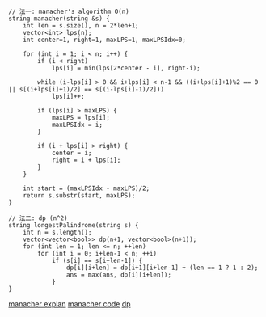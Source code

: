 ```cpp=
// 法一: manacher's algorithm O(n)
string manacher(string &s) {
    int len = s.size(), n = 2*len+1;
    vector<int> lps(n);
    int center=1, right=1, maxLPS=1, maxLPSIdx=0;
        
    for (int i = 1; i < n; i++) {
        if (i < right)
            lps[i] = min(lps[2*center - i], right-i);

        while (i-lps[i] > 0 && i+lps[i] < n-1 && ((i+lps[i]+1)%2 == 0 || s[(i+lps[i]+1)/2] == s[(i-lps[i]-1)/2]))
            lps[i]++;

        if (lps[i] > maxLPS) {
            maxLPS = lps[i];
            maxLPSIdx = i;
        }
        
        if (i + lps[i] > right) {
            center = i;
            right = i + lps[i];
        }
    }
        
    int start = (maxLPSIdx - maxLPS)/2;
    return s.substr(start, maxLPS);
}

// 法二: dp (n^2)
string longestPalindrome(string s) {
    int n = s.length();
    vector<vector<bool>> dp(n+1, vector<bool>(n+1));
    for (int len = 1; len <= n; ++len)
        for (int i = 0; i+len-1 < n; ++i)
            if (s[i] == s[i+len-1]) {
                dp[i][i+len] = dp[i+1][i+len-1] + (len == 1 ? 1 : 2);
                ans = max(ans, dp[i][i+len]);
            }
}
```

[manacher explan](https://medium.com/hoskiss-stand/manacher-299cf75db97e)
[manacher code](https://cppext.com/?p=1743)
[dp](https://clay-atlas.com/blog/2021/01/03/leetcode-cn-5-longest-palindromic-substring/)
